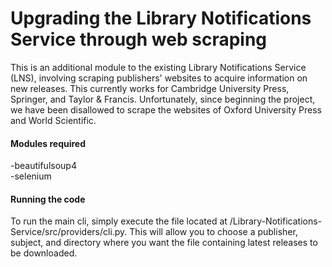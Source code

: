 # Upgrading the Library Notifications Service through web scraping

This is an additional module to the existing Library Notifications Service (LNS), involving scraping publishers' websites to acquire information
on new releases. This currently works for Cambridge University Press, Springer, and Taylor & Francis. Unfortunately, 
since beginning the project, we have been disallowed to scrape the websites of Oxford
University Press and World Scientific.

#### Modules required
-beautifulsoup4\
-selenium

#### Running the code

To run the main cli, simply execute the file located at /Library-Notifications-Service/src/providers/cli.py. 
This will allow you to choose a publisher, subject, and directory where you want the file containing latest releases to be downloaded.
